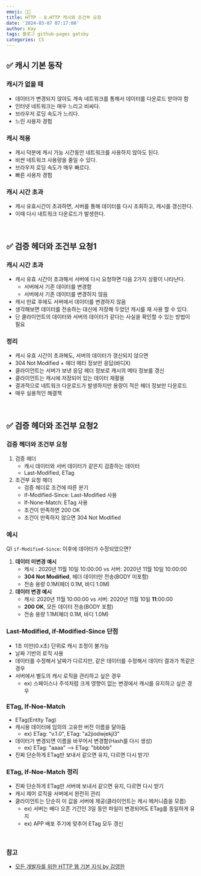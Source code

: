 ```yaml
---
emoji: 👨‍💻
title: HTTP - 8.HTTP 캐시와 조건부 요청
date: '2024-03-07 07:17:00'
author: Kay
tags: 블로그 github-pages gatsby
categories: CS
---
```


## ✅ 캐시 기본 동작

### 캐시가 없을 때

- 데이터가 변경되지 않아도 계속 네트워크를 통해서 데이터를 다운로드 받아야 함
- 인터넷 네트워크는 매우 느리고 비싸다.
- 브라우저 로딩 속도가 느리다.
- 느린 사용자 경험

### 캐시 적용

- 캐시 덕분에 캐시 가능 시간동안 네트워크를 사용하지 않아도 된다.
- 비싼 네트워크 사용량을 줄일 수 있다.
- 브라우저 로딩 속도가 매우 빠르다.
- 빠른 사용자 경험

### 캐시 시간 초과

- 캐시 유효시간이 초과하면, 서버를 통해 데이터를 다시 조회하고, 캐시를 갱신한다.
- 이때 다시 네트워크 다운로드가 발생한다.

<br/>

## ✅ 검증 헤더와 조건부 요청1

### 캐시 시간 초과

- 캐시 유효 시간이 초과해서 서버에 다시 요청하면 다음 2가지 상황이 나타난다.
  - 서버에서 기존 데이터를 변경함
  - 서버에서 기존 데이터를 변경하지 않음
- 캐시 만료 후에도 서버에서 데이터를 변경하지 않음
- 생각해보면 데이터를 전송하는 대신에 저장해 두었던 캐시를 재 사용 할 수 있다.
- 단 클라이언트의 데이터와 서버의 데이터가 같다는 사실을 확인할 수 있는 방법이 필요

### 정리

- 캐시 유효 시간이 초과해도, 서버의 데이터가 갱신되지 않으면
- 304 Not Modified + 헤더 메타 정보만 응답(바디X)
- 클라이언트는 서버가 보낸 응답 헤더 정보로 캐시의 메타 정보를 갱신
- 클라이언트는 캐시에 저장되어 있는 데이터 재활용
- 결과적으로 네트워크 다운로드가 발생하지만 용량이 적은 헤더 정보만 다운로드
- 매우 실용적인 해결책

<br/>

## ✅ 검증 헤더와 조건부 요청2

### 검증 헤더와 조건부 요청

1. 검증 헤더
   - 캐시 데이터와 서버 데이터가 같은지 검증하는 데이터
   - Last-Modified, ETag
2. 조건부 요청 헤더
   - 검증 헤더로 조건에 따른 분기
   - if-Modified-Since: Last-Modified 사용
   - If-None-Match: ETag 사용
   - 조건이 만족하면 200 OK
   - 조건이 만족하지 않으면 304 Not Modified

### 예시

Q) `if-Modified-Since`: 이후에 데이터가 수정되었으면?

1. **데이터 미변경 예시**
   - 캐시 : 2020년 11월 10일 10:00:00 vs 서버: 2020년 11월 10일 10:00:00
   - **304 Not Modified**, 헤더 데이터만 전송(BODY 미포함)
   - 전송 용량 0.1M(헤더 0.1M, 바디 1.0M)
2. **데이터 변경 예시**
   - 캐시: 2020년 11월 10:00:00 vs 서버: 2020년 11월 10일 **11**:00:00
   - **200 OK**, 모든 데이터 전송(BODY 포함)
   - 전송 용량 1.1M(헤더 0.1M, 바디 1.0M)

### Last-Modified, if-Modified-Since 단점

- 1초 미만(0.x초) 단위로 캐시 조정이 불가능
- 날짜 기반의 로직 사용
- 데이터를 수정해서 날짜가 다르지만, 같은 데이터를 수정해서 데이터 결과가 똑같은 경우
- 서버에서 별도의 캐시 로직을 관리하고 싶은 경우
  - ex) 스페이스나 주석처럼 크게 영향이 없는 변경에서 캐시를 유지하고 싶은 경우

### ETag, If-Noe-Match

- ETag(Entity Tag)
- 캐시용 데이터에 임의의 고유한 버전 이름을 달아둠
  - ex) ETag: "v.1.0", ETag: "a2jiodwjekjl3"
- 데이터가 변경되면 이름을 바꾸어서 변경함(Hash를 다시 생성)
  - ex) ETag: "aaaa" —> ETag: "bbbbb"
- 진짜 단순하게 ETag만 보내서 같으면 유지, 다르면 다시 받기!

### ETag, If-Noe-Match 정리

- 진짜 단순하게 ETag만 서버에 보내서 같으면 유지, 다르면 다시 받기
- 캐시 제어 로직을 서버에서 완전히 관리
- 클라이언트는 단순히 이 값을 서버에 제공(클라이언트는 캐시 메커니즘을 모름)
  - ex) 서버는 배다 오픈 기간인 3일 동안 파일이 변경되어도 ETag를 동일하게 유지
  - ex) APP 배포 주기에 맞추어 ETag 모두 갱신

<br/>

### 참고

- [모든 개발자를 위한 HTTP 웹 기본 지식 by 김영한](https://www.inflearn.com/course/http-%EC%9B%B9-%EB%84%A4%ED%8A%B8%EC%9B%8C%ED%81%AC)

```toc

```
